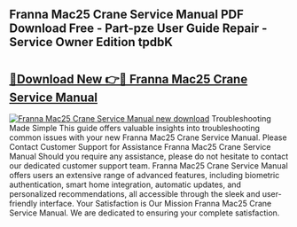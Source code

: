 ## Franna Mac25 Crane Service Manual PDF Download Free - Part-pze User Guide Repair - Service Owner Edition tpdbK

# <h2><a href="http://bc83221.oget.top/?id=Franna+Mac25+Crane+Service+Manual">🔗Download New 👉🔴 Franna Mac25 Crane Service Manual</a></h2>

[![Franna Mac25 Crane Service Manual new download](https://i.imgur.com/5g1atiW.png)](http://bc83221.oget.top/?id=Franna+Mac25+Crane+Service+Manual)
Troubleshooting Made Simple This guide offers valuable insights into troubleshooting common issues with your new Franna Mac25 Crane Service Manual. Please Contact Customer Support for Assistance Franna Mac25 Crane Service Manual Should you require any assistance, please do not hesitate to contact our dedicated customer support team. Franna Mac25 Crane Service Manual offers users an extensive range of advanced features, including biometric authentication, smart home integration, automatic updates, and personalized recommendations, all accessible through the sleek and user-friendly interface. Your Satisfaction is Our Mission Franna Mac25 Crane Service Manual. We are dedicated to ensuring your complete satisfaction.
